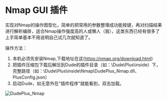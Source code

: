 # Nmap GUI 插件

实现对Nmap的操作图型化，简单的把常用的参数整理成功能按键，再对扫描结果进行解析编排，适合Nmap操作强度高的人或懒人（我），这类东西已经有很多了上手简单基本不用说明自己试几次就知道了。

操作方法：
1. 本机必须先安装Nmap,下载地址在这(https://nmap.org/download.html)
2. 把插件压缩包下载后解压到Dude的插件目录（如：\Dude\Plus\inside）下，完整路径（如：\Dude\Plus\inside\Nmap\DudePlus_Nmap.dll、PlusConfig.json）
3. 启动Dude，如无意外在"插件程序"就能看到，双击加载。

![DudePlus_Nmap](https://user-images.githubusercontent.com/73023058/217594754-c7f620f4-3e17-4e43-8b60-63b4cd25f3b1.png)
